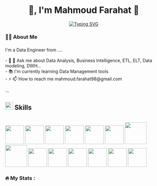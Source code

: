 <h1 align="center"> 👋, I'm Mahmoud Farahat
👋</h1>

<p align="center">
  <a href="https://git.io/typing-svg">
    <img src="https://readme-typing-svg.herokuapp.com?size=24&color=1ABC9C&lines=Hi+there+👋,+welcome+to+my+GitHub!;Don’t+forget+to+follow+🚀;Data+Engineer+⚡;BI+Analyst+📊" alt="Typing SVG" />
  </a>
</p>



###

<h3 align="left">👩‍💻  About Me</h3>

###

<p align="left">I'm a Data Engineer from ....<br><br>- 🔭 💬 Ask me about Data Analysis, Business Intelligence, ETL, ELT, Data modeling, DWH...<br>- 📚 I'm currently learning Data Management tools <br>- ⚡ 📫 How to reach me mahmoud.farahat98@gmail.com

 ...</p>

###


## <img src="https://media2.giphy.com/media/QssGEmpkyEOhBCb7e1/giphy.gif?cid=ecf05e47a0n3gi1bfqntqmob8g9aid1oyj2wr3ds3mg700bl&rid=giphy.gif" width ="25"><b> Skills</b>
<br>


<div align="left">
  <img src="https://cdn.jsdelivr.net/gh/devicons/devicon@latest/icons/apacheairflow/apacheairflow-original-wordmark.svg" height="60" />  
  
  <img src="https://cdn.jsdelivr.net/gh/devicons/devicon@latest/icons/apachespark/apachespark-original-wordmark.svg" height="60"  />
  
  <img src="https://cdn.jsdelivr.net/gh/devicons/devicon@latest/icons/azuresqldatabase/azuresqldatabase-original-wordmark.svg" height="60" />

<img src="https://cdn.jsdelivr.net/gh/devicons/devicon@latest/icons/docker/docker-original-wordmark.svg" height="60" />

<img src="https://cdn.jsdelivr.net/gh/devicons/devicon@latest/icons/kubernetes/kubernetes-original-wordmark.svg" height="60"  />

<img src="https://cdn.jsdelivr.net/gh/devicons/devicon@latest/icons/leetcode/leetcode-original-wordmark.svg" height="60"  />

<img src="https://cdn.jsdelivr.net/gh/devicons/devicon@latest/icons/hadoop/hadoop-original-wordmark.svg" height="70" />

<img src="https://cdn.jsdelivr.net/gh/devicons/devicon@latest/icons/matplotlib/matplotlib-original-wordmark.svg" height="70"   />

<img src="https://cdn.jsdelivr.net/gh/devicons/devicon@latest/icons/mysql/mysql-original-wordmark.svg" height="60"  />

<img src="https://cdn.jsdelivr.net/gh/devicons/devicon@latest/icons/numpy/numpy-original-wordmark.svg" height="60" />

 <img src="https://cdn.jsdelivr.net/gh/devicons/devicon@latest/icons/pandas/pandas-original-wordmark.svg" height="60" />
          
<img src="https://cdn.jsdelivr.net/gh/devicons/devicon@latest/icons/plotly/plotly-original-wordmark.svg"  height="60"/>

<img src="https://cdn.jsdelivr.net/gh/devicons/devicon@latest/icons/postgresql/postgresql-original-wordmark.svg"  height="60"/>

<img src="https://cdn.jsdelivr.net/gh/devicons/devicon@latest/icons/python/python-original-wordmark.svg"  height="60" />
          
          
         
</div>

###

<h3 align="left">🔥   My Stats :</h3>

###
